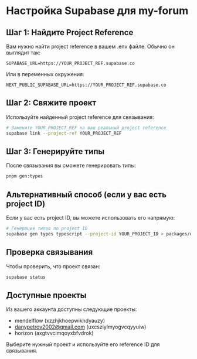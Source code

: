 # Настройка Supabase для my-forum

## Шаг 1: Найдите Project Reference

Вам нужно найти project reference в вашем .env файле. Обычно он выглядит так:
```
SUPABASE_URL=https://YOUR_PROJECT_REF.supabase.co
```

Или в переменных окружения:
```
NEXT_PUBLIC_SUPABASE_URL=https://YOUR_PROJECT_REF.supabase.co
```

## Шаг 2: Свяжите проект

Используйте найденный project reference для связывания:

```bash
# Замените YOUR_PROJECT_REF на ваш реальный project reference
supabase link --project-ref YOUR_PROJECT_REF
```

## Шаг 3: Генерируйте типы

После связывания вы сможете генерировать типы:

```bash
pnpm gen:types
```

## Альтернативный способ (если у вас есть project ID)

Если у вас есть project ID, вы можете использовать его напрямую:

```bash
# Генерация типов по project ID
supabase gen types typescript --project-id YOUR_PROJECT_ID > packages/db-types/src/index.ts
```

## Проверка связывания

Чтобы проверить, что проект связан:

```bash
supabase status
```

## Доступные проекты

Из вашего аккаунта доступны следующие проекты:
- mendelflow (xzzhjkhoepwikhdyauzy)
- danypetrov2002@gmail.com (uxcsziylmyogvcqyyuiw)  
- horizon (axgtvvcimqoyxbfvdrok)

Выберите нужный проект и используйте его reference ID для связывания.
